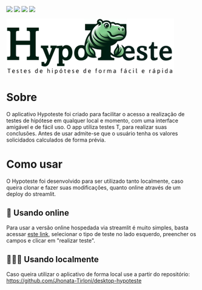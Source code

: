 ![](https://img.shields.io/badge/Streamlit-FF4B4B?style=for-the-badge&logo=Streamlit&logoColor=white) ![](	https://img.shields.io/badge/Python-FFD43B?style=for-the-badge&logo=python&logoColor=blue) ![](https://img.shields.io/badge/SciPy-654FF0?style=for-the-badge&logo=SciPy&logoColor=white) ![](https://img.shields.io/badge/Numpy-777BB4?style=for-the-badge&logo=numpy&logoColor=white)

<img src="https://github.com/Jhonata-Tirloni/web-hypoteste/blob/dev/static/logo_hypoteste.png">

# Sobre
O aplicativo Hypoteste foi criado para facilitar o acesso a realização de testes de hipótese em qualquer local e momento, com uma interface amigável e de fácil uso. 
O app utiliza testes T, para realizar suas conclusões. Antes de usar admite-se que o usuário tenha os valores solicidados calculados de forma prévia.

# Como usar
O Hypoteste foi desenvolvido para ser utilizado tanto localmente, caso queira clonar e fazer suas modificações, quanto online através de um deploy do streamlit.

## 🛜 Usando online
Para usar a versão online hospedada via streamlit é muito simples, basta acessar [este link](https://web-hypoteste.streamlit.app/), selecionar o tipo de teste no lado esquerdo, preencher os campos e clicar em "realizar teste". 

## 👨🏻‍💻 Usando localmente
Caso queira utilizar o aplicativo de forma local use a partir do repositório:
https://github.com/Jhonata-Tirloni/desktop-hypoteste
